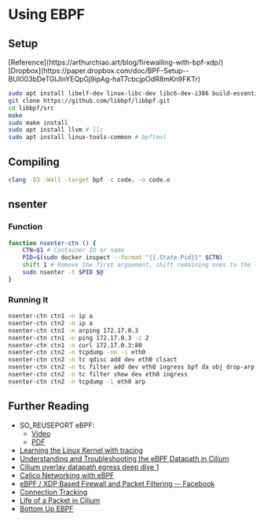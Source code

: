 # Using EBPF

## Setup

</pre>
[Reference](https://arthurchiao.art/blog/firewalling-with-bpf-xdp/)
[Dropbox](https://paper.dropbox.com/doc/BPF-Setup--BUI003bDeTGlJlnYEQpGj9ipAg-haT7cbcjpOdR8mKn9FKTr)

```bash
sudo apt install libelf-dev linux-libc-dev libc6-dev-i386 build-essential build-essential # gcc-multilib linux-tools-$(uname -r) linux-headers-$(uname -r) linux-headers-generic linux-tools-common linux-tools-generic
git clone https://github.com/libbpf/libbpf.git
cd libbpf/src
make
sudo make install
sudo apt install llvm # llc
sudo apt install linux-tools-common # bpftool
```

## Compiling

```bash
clang -O3 -Wall -target bpf -c code. -o code.o
```

## nsenter

### Function

```bash
function nsenter-ctn () {
    CTN=$1 # Container ID or name
    PID=$(sudo docker inspect --format "{{.State.Pid}}" $CTN)
    shift 1 # Remove the first arguement, shift remaining ones to the left
    sudo nsenter -t $PID $@
}
```

### Running It

```bash
nsenter-ctn ctn1 -n ip a
nsenter-ctn ctn2 -n ip a
nsenter-ctn ctn1 -n arping 172.17.0.3
nsenter-ctn ctn1 -n ping 172.17.0.3 -c 2
nsenter-ctn ctn1 -n curl 172.17.0.3:80
nsenter-ctn ctn2 -n tcpdump -nn -i eth0
nsenter-ctn ctn2 -n tc qdisc add dev eth0 clsact
nsenter-ctn ctn2 -n tc filter add dev eth0 ingress bpf da obj drop-arp.o sec ingress
nsenter-ctn ctn2 -n tc filter show dev eth0 ingress
nsenter-ctn ctn2 -n tcpdump -i eth0 arp
```

## Further Reading

- SO_REUSEPORT eBPF:
    - [Video](https://www.youtube.com/watch?v=CgB7JpSL5cs&t=8212s)
    - [PDF](https://linuxplumbersconf.org/event/11/contributions/946/attachments/783/1472/Socket_migration_for_SO_REUSEPORT.pdf)
- [Learning the Linux Kernel with tracing](https://www.youtube.com/watch?v=JRyrhsx-L5Y&t=710s)
- [Understanding and Troubleshooting the eBPF Datapath in Cilium](https://www.youtube.com/watch?v=Kmm8Hl57WDU&t=760s)
- [Cilium overlay datapath egress deep dive 1](https://www.youtube.com/watch?v=Ocy2pFhNFfE)
- [Calico Networking with eBPF](https://www.youtube.com/watch?v=KHMnC3kj3Js)
- [eBPF / XDP Based Firewall and Packet Filtering -- Facebook](https://www.youtube.com/watch?v=XpBzEq1MwI8)
- [Connection Tracking](https://arthurchiao.art/blog/conntrack-design-and-implementation/)
- [Life of a Packet in Cilium](https://arthurchiao.art/blog/cilium-life-of-a-packet-pod-to-service/)
- [Bottom Up EBPF](https://medium.com/@phylake/bottom-up-ebpf-d7ca9cbe8321)

